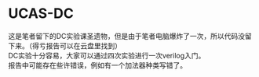# UCAS-DC
这是笔者留下的DC实验课圣遗物，但是由于笔者电脑爆炸了一次，所以代码没留下来。（得亏报告可以在云盘里找到）  
DC实验十分容易，大家可以通过四次实验进行一次verilog入门。  
报告中可能存在些许错误，例如有一个加法器种类写错了。
